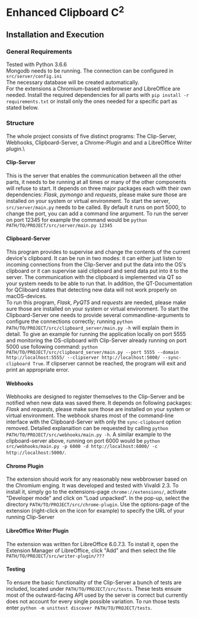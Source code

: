 # Enhanced Clipboard C<sup>2</sup>

## Installation and Execution

### General Requirements
Tested with Python 3.6.6\
Mongodb needs to be running. The connection can be configured in `src/server/config.ini`\
The necessary database will be created automatically.\
For the extensions a Chromium-based webbrowser and LibreOffice are needed.
Install the required dependencies for all parts with `pip install -r requirements.txt` or install only the ones needed for a specific part as stated below.

### Structure
The whole project consists of five distinct programs: The Clip-Server, Webhooks, Clipboard-Server, a Chrome-Plugin and and a LibreOffice Writer plugin.\

#### Clip-Server
This is the server that enables the communication between all the other parts, it needs to be running at all times or many of the other components will refuse to start. It depends on three major packages each with their own dependencies: *Flask*, *pymongo* and *requests*, please make sure those are installed on your system or virtual environment. To start the server, `src/server/main.py` needs to be called. By default it runs on port 5000, to change the port, you can add a command line argument. To run the server on port 12345 for example the command would be `python PATH/TO/PROJECT/src/server/main.py 12345`

#### Clipboard-Server
This program provides to supervise and change the contents of the current device's clipboard. It can be run in two modes: it can either just listen to incoming connections from the Clip-Server and put the data into the OS's clipboard or it can supervise said clipboard and send data put into it to the server. The communication with the clipboard is implemented via QT so your system needs to be able to run that. In addition, the QT-Documentation for QCliboard states that detecting new data will not work properly on macOS-devices.\
To run this program, *Flask*, *PyQT5* and *requests* are needed, please make sure those are installed on your system or virtual environment. To start the Clipboard-Server one needs to provide several commandline-arguments to configure the connections correctly; running `python PATH/TO/PROJECT/src/clipboard_server/main.py -h` will explain them in detail. To give an example for running the application locally on port 5555 and monitoring the OS-clipboard with Clip-Server already running on port 5000 use following command: `python PATH/TO/PROJECT/src/clipboard_server/main.py --port 5555 --domain http://localhost:5555/ --clipserver http://localhost:5000/ --sync-clipboard True`. If clipserver cannot be reached, the program will exit and print an appropriate error.

#### Webhooks
Webhooks are designed to register themselves to the Clip-Server and be notified when new data was saved there. It depends on following packages: *Flask* and *requests*, please make sure those are installed on your system or virtual environment. The webhook shares most of the command-line interface with the Clipboard-Server with only the `sync-clipboard` option removed. Detailed explanaition can be requested by calling `python PATH/TO/PROJECT/src/webhooks/main.py -h`. A similar example to the clipboard-server above, running on port 6000 would be `python src/webhooks/main.py -p 6000 -d http://localhost:6000/ -c http://localhost:5000/`.

#### Chrome Plugin
The extension should work for any reasonably new webbrowser based on the Chromium enging. It was developed and tested with Vivaldi 2.3. To install it, simply go to the extensions-page `chrome://extensions/`, activate "Developer mode" and click on "Load unpacked". In the pop-up, select the directory `PATH/TO/PROJECT/src/chrome-plugin`. Use the options-page of the extension (right-click on the icon for example) to specify the URL of your running Clip-Server

#### LibreOffice Writer Plugin
The extension was written for LibreOffice 6.0.7.3. To install it, open the Extension Manager of LibreOffice, click "Add" and then select the file `PATH/TO/PROJECT/src/writer-plugin/???`

#### Testing
To ensure the basic functionality of the Clip-Server a bunch of tests are included, located under `PATH/TO/PROJECT/src/tests`. These tests ensure most of the outward-facing API used by the server is correct but currently does not account for every single possible variation. To run those tests enter `python -m unittest discover PATH/TO/PROJECT/tests`.
